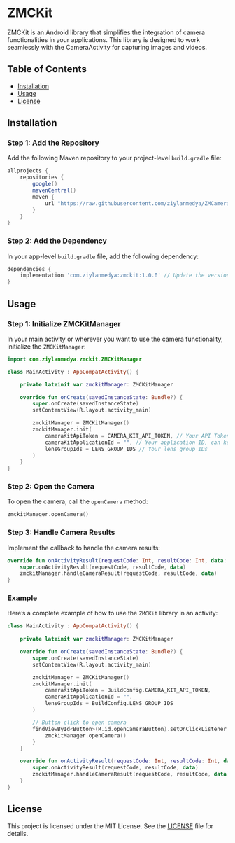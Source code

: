 # ZMCKit

ZMCKit is an Android library that simplifies the integration of camera functionalities in your applications. This library is designed to work seamlessly with the CameraActivity for capturing images and videos.

## Table of Contents
- [Installation](#installation)
- [Usage](#usage)
- [License](#license)

## Installation

### Step 1: Add the Repository

Add the following Maven repository to your project-level `build.gradle` file:

```groovy
allprojects {
    repositories {
        google()
        mavenCentral()
        maven {
            url "https://raw.githubusercontent.com/ziylanmedya/ZMCameraKit-Android/main/com/ziylanmedya/zmckit/1.0.0/zmckit-1.0.0.pom"
        }
    }
}
```

### Step 2: Add the Dependency

In your app-level `build.gradle` file, add the following dependency:

```groovy
dependencies {
    implementation 'com.ziylanmedya:zmckit:1.0.0' // Update the version as necessary
}
```

## Usage

### Step 1: Initialize ZMCKitManager

In your main activity or wherever you want to use the camera functionality, initialize the `ZMCKitManager`:

```kotlin
import com.ziylanmedya.zmckit.ZMCKitManager

class MainActivity : AppCompatActivity() {

    private lateinit var zmckitManager: ZMCKitManager

    override fun onCreate(savedInstanceState: Bundle?) {
        super.onCreate(savedInstanceState)
        setContentView(R.layout.activity_main)

        zmckitManager = ZMCKitManager()
        zmckitManager.init(
            cameraKitApiToken = CAMERA_KIT_API_TOKEN, // Your API Token
            cameraKitApplicationId = "", // Your application ID, can keep it blank
            lensGroupIds = LENS_GROUP_IDS // Your lens group IDs
        )
    }
}
```

### Step 2: Open the Camera

To open the camera, call the `openCamera` method:

```kotlin
zmckitManager.openCamera()
```

### Step 3: Handle Camera Results

Implement the callback to handle the camera results:

```kotlin
override fun onActivityResult(requestCode: Int, resultCode: Int, data: Intent?) {
    super.onActivityResult(requestCode, resultCode, data)
    zmckitManager.handleCameraResult(requestCode, resultCode, data)
}
```

### Example

Here’s a complete example of how to use the `ZMCKit` library in an activity:

```kotlin
class MainActivity : AppCompatActivity() {
    
    private lateinit var zmckitManager: ZMCKitManager

    override fun onCreate(savedInstanceState: Bundle?) {
        super.onCreate(savedInstanceState)
        setContentView(R.layout.activity_main)

        zmckitManager = ZMCKitManager()
        zmckitManager.init(
            cameraKitApiToken = BuildConfig.CAMERA_KIT_API_TOKEN,
            cameraKitApplicationId = "",
            lensGroupIds = BuildConfig.LENS_GROUP_IDS
        )

        // Button click to open camera
        findViewById<Button>(R.id.openCameraButton).setOnClickListener {
            zmckitManager.openCamera()
        }
    }

    override fun onActivityResult(requestCode: Int, resultCode: Int, data: Intent?) {
        super.onActivityResult(requestCode, resultCode, data)
        zmckitManager.handleCameraResult(requestCode, resultCode, data)
    }
}
```

## License

This project is licensed under the MIT License. See the [LICENSE](LICENSE) file for details.
